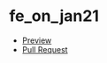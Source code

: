 # fe_on_jan21
- [Preview](https://tarasoleksyshyn.github.io/fe_on_jan21/)
- [Pull Request](https://tarasoleksyshyn.github.io/fe_on_jan21/pull/1/files)